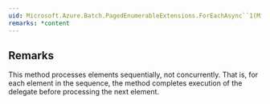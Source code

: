 ```yaml
---  
uid: Microsoft.Azure.Batch.PagedEnumerableExtensions.ForEachAsync``1(Microsoft.Azure.Batch.IPagedEnumerable{``0},System.Action{``0},System.Threading.CancellationToken)  
remarks: *content  
---  
```

  
## Remarks  
 This method processes elements sequentially, not concurrently.  That is, for each element in the             sequence, the method completes execution of the delegate before processing the next element.